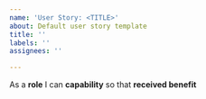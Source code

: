 ```yaml
---
name: 'User Story: <TITLE>'
about: Default user story template
title: ''
labels: ''
assignees: ''

---
```


As a **role** I can **capability** so that **received benefit**
